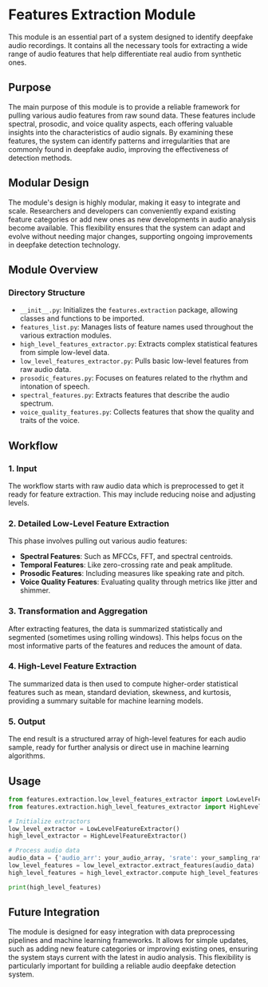 # Features Extraction Module

This module is an essential part of a system designed to identify deepfake audio recordings. It contains all the necessary tools for extracting a wide range of audio features that help differentiate real audio from synthetic ones.

## Purpose

The main purpose of this module is to provide a reliable framework for pulling various audio features from raw sound data. These features include spectral, prosodic, and voice quality aspects, each offering valuable insights into the characteristics of audio signals. By examining these features, the system can identify patterns and irregularities that are commonly found in deepfake audio, improving the effectiveness of detection methods.

## Modular Design

The module's design is highly modular, making it easy to integrate and scale. Researchers and developers can conveniently expand existing feature categories or add new ones as new developments in audio analysis become available. This flexibility ensures that the system can adapt and evolve without needing major changes, supporting ongoing improvements in deepfake detection technology.

## Module Overview

### Directory Structure

- `__init__.py`: Initializes the `features.extraction` package, allowing classes and functions to be imported.
- `features_list.py`: Manages lists of feature names used throughout the various extraction modules.
- `high_level_features_extractor.py`: Extracts complex statistical features from simple low-level data.
- `low_level_features_extractor.py`: Pulls basic low-level features from raw audio data.
- `prosodic_features.py`: Focuses on features related to the rhythm and intonation of speech.
- `spectral_features.py`: Extracts features that describe the audio spectrum.
- `voice_quality_features.py`: Collects features that show the quality and traits of the voice.

## Workflow

### 1. Input

The workflow starts with raw audio data which is preprocessed to get it ready for feature extraction. This may include reducing noise and adjusting levels.

### 2. Detailed Low-Level Feature Extraction

This phase involves pulling out various audio features:

- **Spectral Features**: Such as MFCCs, FFT, and spectral centroids.
- **Temporal Features**: Like zero-crossing rate and peak amplitude.
- **Prosodic Features**: Including measures like speaking rate and pitch.
- **Voice Quality Features**: Evaluating quality through metrics like jitter and shimmer.

### 3. Transformation and Aggregation

After extracting features, the data is summarized statistically and segmented (sometimes using rolling windows). This helps focus on the most informative parts of the features and reduces the amount of data.

### 4. High-Level Feature Extraction

The summarized data is then used to compute higher-order statistical features such as mean, standard deviation, skewness, and kurtosis, providing a summary suitable for machine learning models.

### 5. Output

The end result is a structured array of high-level features for each audio sample, ready for further analysis or direct use in machine learning algorithms.

## Usage

```python
from features.extraction.low_level_features_extractor import LowLevelFeatureExtractor
from features.extraction.high_level_features_extractor import HighLevelFeatureExtractor

# Initialize extractors
low_level_extractor = LowLevelFeatureExtractor()
high_level_extractor = HighLevelFeatureExtractor()

# Process audio data
audio_data = {'audio_arr': your_audio_array, 'srate': your_sampling_rate}
low_level_features = low_level_extractor.extract_features(audio_data)
high_level_features = high_level_extractor.compute high_level_features(low_level_features)

print(high_level_features)
```

## Future Integration
The module is designed for easy integration with data preprocessing pipelines and machine learning frameworks. It allows for simple updates, such as adding new feature categories or improving existing ones, ensuring the system stays current with the latest in audio analysis. This flexibility is particularly important for building a reliable audio deepfake detection system.